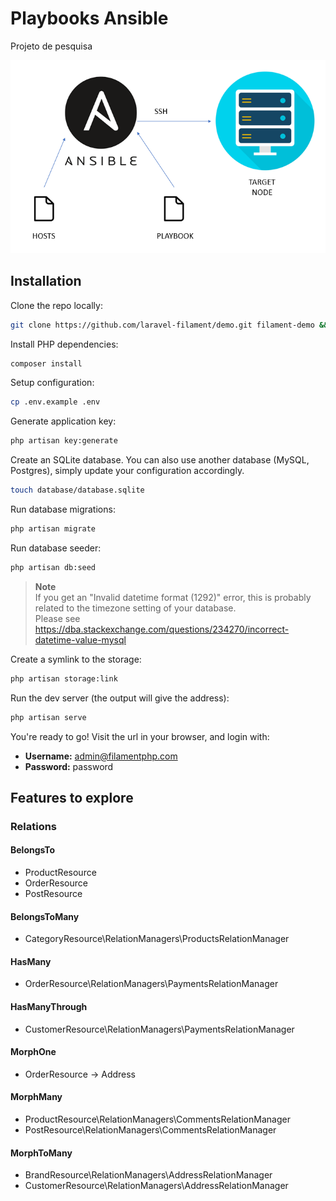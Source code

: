 # Playbooks Ansible

Projeto de pesquisa


![Filament Demo](https://raw.githubusercontent.com/condeshockness/ansible-ifro/refs/heads/main/images/ansible_modelo2.jpg)

## Installation

Clone the repo locally:

```sh
git clone https://github.com/laravel-filament/demo.git filament-demo && cd filament-demo
```

Install PHP dependencies:

```sh
composer install
```

Setup configuration:

```sh
cp .env.example .env
```

Generate application key:

```sh
php artisan key:generate
```

Create an SQLite database. You can also use another database (MySQL, Postgres), simply update your configuration accordingly.

```sh
touch database/database.sqlite
```

Run database migrations:

```sh
php artisan migrate
```

Run database seeder:

```sh
php artisan db:seed
```

> **Note**  
> If you get an "Invalid datetime format (1292)" error, this is probably related to the timezone setting of your database.  
> Please see https://dba.stackexchange.com/questions/234270/incorrect-datetime-value-mysql


Create a symlink to the storage:

```sh
php artisan storage:link
```

Run the dev server (the output will give the address):

```sh
php artisan serve
```

You're ready to go! Visit the url in your browser, and login with:

-   **Username:** admin@filamentphp.com
-   **Password:** password

## Features to explore

### Relations

#### BelongsTo
- ProductResource
- OrderResource
- PostResource

#### BelongsToMany
- CategoryResource\RelationManagers\ProductsRelationManager

#### HasMany
- OrderResource\RelationManagers\PaymentsRelationManager

#### HasManyThrough
- CustomerResource\RelationManagers\PaymentsRelationManager

#### MorphOne
- OrderResource -> Address

#### MorphMany
- ProductResource\RelationManagers\CommentsRelationManager
- PostResource\RelationManagers\CommentsRelationManager

#### MorphToMany
- BrandResource\RelationManagers\AddressRelationManager
- CustomerResource\RelationManagers\AddressRelationManager
